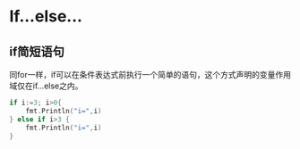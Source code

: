 # If...else...

 





## if简短语句

同for一样，if可以在条件表达式前执行一个简单的语句，这个方式声明的变量作用域仅在if...else之内。

```go
if i:=3; i>0{
    fmt.Println("i=",i)
} else if i>3 { 
    fmt.Println("i=",i)
}
```

